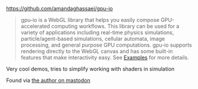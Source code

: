 https://github.com/amandaghassaei/gpu-io

> gpu-io is a WebGL library that helps you easily compose GPU-accelerated computing workflows. This library can be used for a variety of applications including real-time physics simulations, particle/agent-based simulations, cellular automata, image processing, and general purpose GPU computations. gpu-io supports rendering directly to the WebGL canvas and has some built-in features that make interactivity easy. See [Examples](https://apps.amandaghassaei.com/gpu-io/examples/) for more details.

Very cool demos, tries to simplify working with shaders in simulation

Found via [the author on mastodon](https://mastodon.art/@amandaghassaei/109433326067044608)